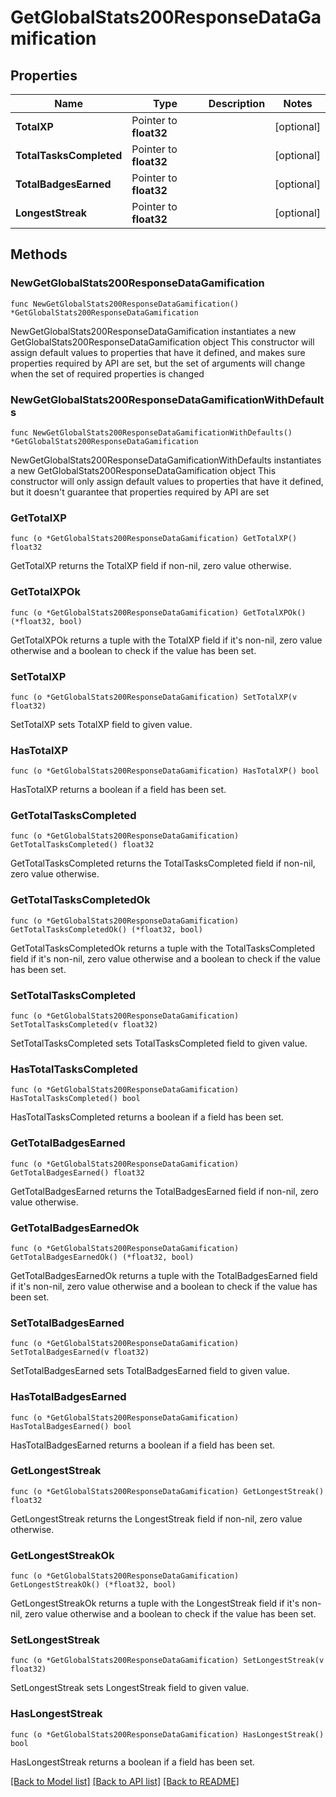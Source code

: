 # GetGlobalStats200ResponseDataGamification

## Properties

Name | Type | Description | Notes
------------ | ------------- | ------------- | -------------
**TotalXP** | Pointer to **float32** |  | [optional] 
**TotalTasksCompleted** | Pointer to **float32** |  | [optional] 
**TotalBadgesEarned** | Pointer to **float32** |  | [optional] 
**LongestStreak** | Pointer to **float32** |  | [optional] 

## Methods

### NewGetGlobalStats200ResponseDataGamification

`func NewGetGlobalStats200ResponseDataGamification() *GetGlobalStats200ResponseDataGamification`

NewGetGlobalStats200ResponseDataGamification instantiates a new GetGlobalStats200ResponseDataGamification object
This constructor will assign default values to properties that have it defined,
and makes sure properties required by API are set, but the set of arguments
will change when the set of required properties is changed

### NewGetGlobalStats200ResponseDataGamificationWithDefaults

`func NewGetGlobalStats200ResponseDataGamificationWithDefaults() *GetGlobalStats200ResponseDataGamification`

NewGetGlobalStats200ResponseDataGamificationWithDefaults instantiates a new GetGlobalStats200ResponseDataGamification object
This constructor will only assign default values to properties that have it defined,
but it doesn't guarantee that properties required by API are set

### GetTotalXP

`func (o *GetGlobalStats200ResponseDataGamification) GetTotalXP() float32`

GetTotalXP returns the TotalXP field if non-nil, zero value otherwise.

### GetTotalXPOk

`func (o *GetGlobalStats200ResponseDataGamification) GetTotalXPOk() (*float32, bool)`

GetTotalXPOk returns a tuple with the TotalXP field if it's non-nil, zero value otherwise
and a boolean to check if the value has been set.

### SetTotalXP

`func (o *GetGlobalStats200ResponseDataGamification) SetTotalXP(v float32)`

SetTotalXP sets TotalXP field to given value.

### HasTotalXP

`func (o *GetGlobalStats200ResponseDataGamification) HasTotalXP() bool`

HasTotalXP returns a boolean if a field has been set.

### GetTotalTasksCompleted

`func (o *GetGlobalStats200ResponseDataGamification) GetTotalTasksCompleted() float32`

GetTotalTasksCompleted returns the TotalTasksCompleted field if non-nil, zero value otherwise.

### GetTotalTasksCompletedOk

`func (o *GetGlobalStats200ResponseDataGamification) GetTotalTasksCompletedOk() (*float32, bool)`

GetTotalTasksCompletedOk returns a tuple with the TotalTasksCompleted field if it's non-nil, zero value otherwise
and a boolean to check if the value has been set.

### SetTotalTasksCompleted

`func (o *GetGlobalStats200ResponseDataGamification) SetTotalTasksCompleted(v float32)`

SetTotalTasksCompleted sets TotalTasksCompleted field to given value.

### HasTotalTasksCompleted

`func (o *GetGlobalStats200ResponseDataGamification) HasTotalTasksCompleted() bool`

HasTotalTasksCompleted returns a boolean if a field has been set.

### GetTotalBadgesEarned

`func (o *GetGlobalStats200ResponseDataGamification) GetTotalBadgesEarned() float32`

GetTotalBadgesEarned returns the TotalBadgesEarned field if non-nil, zero value otherwise.

### GetTotalBadgesEarnedOk

`func (o *GetGlobalStats200ResponseDataGamification) GetTotalBadgesEarnedOk() (*float32, bool)`

GetTotalBadgesEarnedOk returns a tuple with the TotalBadgesEarned field if it's non-nil, zero value otherwise
and a boolean to check if the value has been set.

### SetTotalBadgesEarned

`func (o *GetGlobalStats200ResponseDataGamification) SetTotalBadgesEarned(v float32)`

SetTotalBadgesEarned sets TotalBadgesEarned field to given value.

### HasTotalBadgesEarned

`func (o *GetGlobalStats200ResponseDataGamification) HasTotalBadgesEarned() bool`

HasTotalBadgesEarned returns a boolean if a field has been set.

### GetLongestStreak

`func (o *GetGlobalStats200ResponseDataGamification) GetLongestStreak() float32`

GetLongestStreak returns the LongestStreak field if non-nil, zero value otherwise.

### GetLongestStreakOk

`func (o *GetGlobalStats200ResponseDataGamification) GetLongestStreakOk() (*float32, bool)`

GetLongestStreakOk returns a tuple with the LongestStreak field if it's non-nil, zero value otherwise
and a boolean to check if the value has been set.

### SetLongestStreak

`func (o *GetGlobalStats200ResponseDataGamification) SetLongestStreak(v float32)`

SetLongestStreak sets LongestStreak field to given value.

### HasLongestStreak

`func (o *GetGlobalStats200ResponseDataGamification) HasLongestStreak() bool`

HasLongestStreak returns a boolean if a field has been set.


[[Back to Model list]](../README.md#documentation-for-models) [[Back to API list]](../README.md#documentation-for-api-endpoints) [[Back to README]](../README.md)


